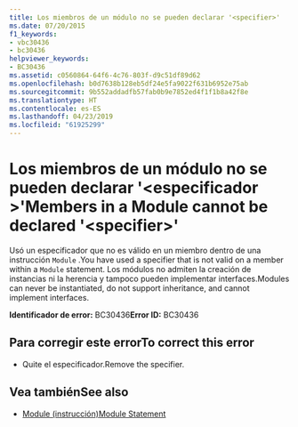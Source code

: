 ```yaml
---
title: Los miembros de un módulo no se pueden declarar '<specifier>'
ms.date: 07/20/2015
f1_keywords:
- vbc30436
- bc30436
helpviewer_keywords:
- BC30436
ms.assetid: c0560864-64f6-4c76-803f-d9c51df89d62
ms.openlocfilehash: b0d7638b128eb5df24e5fa9022f631b6952e75ab
ms.sourcegitcommit: 9b552addadfb57fab0b9e7852ed4f1f1b8a42f8e
ms.translationtype: HT
ms.contentlocale: es-ES
ms.lasthandoff: 04/23/2019
ms.locfileid: "61925299"
---
```

# <a name="members-in-a-module-cannot-be-declared-specifier"></a><span data-ttu-id="452a3-102">Los miembros de un módulo no se pueden declarar '\<especificador >'</span><span class="sxs-lookup"><span data-stu-id="452a3-102">Members in a Module cannot be declared '\<specifier>'</span></span>
<span data-ttu-id="452a3-103">Usó un especificador que no es válido en un miembro dentro de una instrucción `Module` .</span><span class="sxs-lookup"><span data-stu-id="452a3-103">You have used a specifier that is not valid on a member within a `Module` statement.</span></span> <span data-ttu-id="452a3-104">Los módulos no admiten la creación de instancias ni la herencia y tampoco pueden implementar interfaces.</span><span class="sxs-lookup"><span data-stu-id="452a3-104">Modules can never be instantiated, do not support inheritance, and cannot implement interfaces.</span></span>  
  
 <span data-ttu-id="452a3-105">**Identificador de error:** BC30436</span><span class="sxs-lookup"><span data-stu-id="452a3-105">**Error ID:** BC30436</span></span>  
  
## <a name="to-correct-this-error"></a><span data-ttu-id="452a3-106">Para corregir este error</span><span class="sxs-lookup"><span data-stu-id="452a3-106">To correct this error</span></span>  
  
- <span data-ttu-id="452a3-107">Quite el especificador.</span><span class="sxs-lookup"><span data-stu-id="452a3-107">Remove the specifier.</span></span>  
  
## <a name="see-also"></a><span data-ttu-id="452a3-108">Vea también</span><span class="sxs-lookup"><span data-stu-id="452a3-108">See also</span></span>

- [<span data-ttu-id="452a3-109">Module (instrucción)</span><span class="sxs-lookup"><span data-stu-id="452a3-109">Module Statement</span></span>](../../visual-basic/language-reference/statements/module-statement.md)

